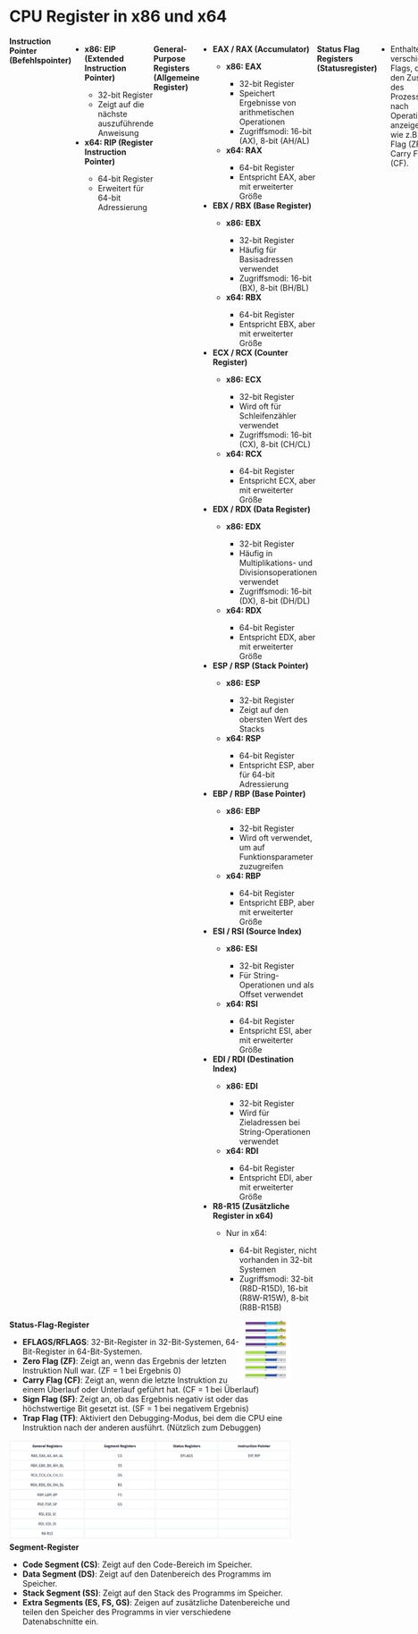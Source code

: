 # CPU Register in x86 und x64

<div style="display: flex;">
<strong>Instruction Pointer (Befehlspointer)</strong>
<ul>
<li><strong>x86: EIP (Extended Instruction Pointer)</strong></li>
<ul>
<li>32-bit Register</li>
<li>Zeigt auf die nächste auszuführende Anweisung</li>
</ul>
<li><strong>x64: RIP (Register Instruction Pointer)</strong></li>
<ul>
<li>64-bit Register</li>
<li>Erweitert für 64-bit Adressierung</li>
</ul>
</ul>

<strong>General-Purpose Registers (Allgemeine Register)</strong>
<ul>
<li><strong>EAX / RAX (Accumulator)</strong></li>
<ul>
<li><strong>x86: EAX</strong></li>
<ul>
<li>32-bit Register</li>
<li>Speichert Ergebnisse von arithmetischen Operationen</li>
<li>Zugriffsmodi: 16-bit (AX), 8-bit (AH/AL)</li>
</ul>
<li><strong>x64: RAX</strong></li>
<ul>
<li>64-bit Register</li>
<li>Entspricht EAX, aber mit erweiterter Größe</li>
</ul>
</ul>
<li><strong>EBX / RBX (Base Register)</strong></li>
<ul>
<li><strong>x86: EBX</strong></li>
<ul>
<li>32-bit Register</li>
<li>Häufig für Basisadressen verwendet</li>
<li>Zugriffsmodi: 16-bit (BX), 8-bit (BH/BL)</li>
</ul>
<li><strong>x64: RBX</strong></li>
<ul>
<li>64-bit Register</li>
<li>Entspricht EBX, aber mit erweiterter Größe</li>
</ul>
</ul>
<li><strong>ECX / RCX (Counter Register)</strong></li>
<ul>
<li><strong>x86: ECX</strong></li>
<ul>
<li>32-bit Register</li>
<li>Wird oft für Schleifenzähler verwendet</li>
<li>Zugriffsmodi: 16-bit (CX), 8-bit (CH/CL)</li>
</ul>
<li><strong>x64: RCX</strong></li>
<ul>
<li>64-bit Register</li>
<li>Entspricht ECX, aber mit erweiterter Größe</li>
</ul>
</ul>
<li><strong>EDX / RDX (Data Register)</strong></li>
<ul>
<li><strong>x86: EDX</strong></li>
<ul>
<li>32-bit Register</li>
<li>Häufig in Multiplikations- und Divisionsoperationen verwendet</li>
<li>Zugriffsmodi: 16-bit (DX), 8-bit (DH/DL)</li>
</ul>
<li><strong>x64: RDX</strong></li>
<ul>
<li>64-bit Register</li>
<li>Entspricht EDX, aber mit erweiterter Größe</li>
</ul>
</ul>
<li><strong>ESP / RSP (Stack Pointer)</strong></li>
<ul>
<li><strong>x86: ESP</strong></li>
<ul>
<li>32-bit Register</li>
<li>Zeigt auf den obersten Wert des Stacks</li>
</ul>
<li><strong>x64: RSP</strong></li>
<ul>
<li>64-bit Register</li>
<li>Entspricht ESP, aber für 64-bit Adressierung</li>
</ul>
</ul>
<li><strong>EBP / RBP (Base Pointer)</strong></li>
<ul>
<li><strong>x86: EBP</strong></li>
<ul>
<li>32-bit Register</li>
<li>Wird oft verwendet, um auf Funktionsparameter zuzugreifen</li>
</ul>
<li><strong>x64: RBP</strong></li>
<ul>
<li>64-bit Register</li>
<li>Entspricht EBP, aber mit erweiterter Größe</li>
</ul>
</ul>
<li><strong>ESI / RSI (Source Index)</strong></li>
<ul>
<li><strong>x86: ESI</strong></li>
<ul>
<li>32-bit Register</li>
<li>Für String-Operationen und als Offset verwendet</li>
</ul>
<li><strong>x64: RSI</strong></li>
<ul>
<li>64-bit Register</li>
<li>Entspricht ESI, aber mit erweiterter Größe</li>
</ul>
</ul>
<li><strong>EDI / RDI (Destination Index)</strong></li>
<ul>
<li><strong>x86: EDI</strong></li>
<ul>
<li>32-bit Register</li>
<li>Wird für Zieladressen bei String-Operationen verwendet</li>
</ul>
<li><strong>x64: RDI</strong></li>
<ul>
<li>64-bit Register</li>
<li>Entspricht EDI, aber mit erweiterter Größe</li>
</ul>
</ul>
<li><strong>R8-R15 (Zusätzliche Register in x64)</strong></li>
<ul>
<li>Nur in x64:</li>
<ul>
<li>64-bit Register, nicht vorhanden in 32-bit Systemen</li>
<li>Zugriffsmodi: 32-bit (R8D-R15D), 16-bit (R8W-R15W), 8-bit (R8B-R15B)</li>
</ul>
</ul>
</ul>

<strong>Status Flag Registers (Statusregister)</strong>
<ul>
<li>Enthalten verschiedene Flags, die den Zustand des Prozessors nach Operationen anzeigen, wie z.B. Zero Flag (ZF), Carry Flag (CF).</li>
</ul>

<strong>Segment Registers (Segmentregister)</strong>
<ul>
<li>Verwendet, um Speichersegmente zu adressieren.</li>
<li>Beispiele: CS (Code Segment), DS (Data Segment), SS (Stack Segment).</li>
</ul>
</div>
</div>



<div style="flex: 1;">
<a href="">
    <img src="img/b3d7e425dae623de1ce2d57b25e4e809.png" alt="Packaging status" align="right" width="90px">
</a>
</div>

<div style="flex: 1;">
    <strong>Status-Flag-Register</strong>
    <ul>
        <li><strong>EFLAGS/RFLAGS</strong>: 32-Bit-Register in 32-Bit-Systemen, 64-Bit-Register in 64-Bit-Systemen.</li>
        <li><strong>Zero Flag (ZF)</strong>: Zeigt an, wenn das Ergebnis der letzten Instruktion Null war. (ZF = 1 bei Ergebnis 0)</li>
        <li><strong>Carry Flag (CF)</strong>: Zeigt an, wenn die letzte Instruktion zu einem Überlauf oder Unterlauf geführt hat. (CF = 1 bei Überlauf)</li>
        <li><strong>Sign Flag (SF)</strong>: Zeigt an, ob das Ergebnis negativ ist oder das höchstwertige Bit gesetzt ist. (SF = 1 bei negativem Ergebnis)</li>
        <li><strong>Trap Flag (TF)</strong>: Aktiviert den Debugging-Modus, bei dem die CPU eine Instruktion nach der anderen ausführt. (Nützlich zum Debuggen)</li>
    </ul>
    <div>
    <a href="">
        <img src="img/trapFlag.png" alt="Trap Flag" align="right">
    </a>
    </div>
    <div>
    <strong>Segment-Register</strong>
    <ul>
        <li><strong>Code Segment (CS)</strong>: Zeigt auf den Code-Bereich im Speicher.</li>
        <li><strong>Data Segment (DS)</strong>: Zeigt auf den Datenbereich des Programms im Speicher.</li>
        <li><strong>Stack Segment (SS)</strong>: Zeigt auf den Stack des Programms im Speicher.</li>
        <li><strong>Extra Segments (ES, FS, GS)</strong>: Zeigen auf zusätzliche Datenbereiche und teilen den Speicher des Programms in vier verschiedene Datenabschnitte ein.</li>
    </ul>
    </div>
</div>

</div>
